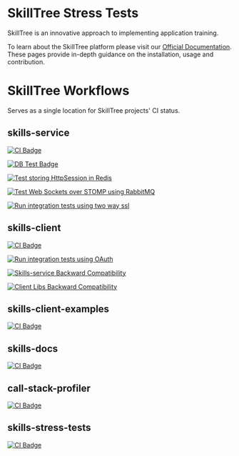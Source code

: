 # SkillTree Stress Tests

SkillTree is an innovative approach to implementing application training.

To learn about the SkillTree platform please visit our [Official Documentation](https://code.nsa.gov/skills-docs/). 
These pages provide in-depth guidance on the installation, usage and contribution.    

# SkillTree Workflows

Serves as a single location for SkillTree projects' CI status.

## skills-service

[![CI Badge](https://github.com/NationalSecurityAgency/skills-service/workflows/Continuous%20Integration/badge.svg)](https://github.com/NationalSecurityAgency/skills-service/actions?query=workflow%3A%22Continuous+Integration%22)

[![DB Test Badge](https://github.com/NationalSecurityAgency/skills-service/workflows/Test%20against%20PostgreSQL/badge.svg)](https://github.com/NationalSecurityAgency/skills-service/actions?query=workflow%3A%22Test+against+PostgreSQL%22)

[![Test storing HttpSession in Redis](https://github.com/NationalSecurityAgency/skills-service/workflows/Test%20storing%20HttpSession%20in%20Redis/badge.svg)](https://github.com/NationalSecurityAgency/skills-service/actions?query=workflow%3A%22Test+storing+HttpSession+in+Redis%22)

[![Test Web Sockets over STOMP using RabbitMQ](https://github.com/NationalSecurityAgency/skills-service/workflows/Test%20Web%20Sockets%20over%20STOMP%20using%20RabbitMQ/badge.svg)](https://github.com/NationalSecurityAgency/skills-service/actions?query=workflow%3A%22Test+Web+Sockets+over+STOMP+using+RabbitMQ%22)

[![Run integration tests using two way ssl](https://github.com/NationalSecurityAgency/skills-service/workflows/Run%20integration%20tests%20using%20two%20way%20ssl/badge.svg)](https://github.com/NationalSecurityAgency/skills-service/actions?query=workflow%3A%22Run+integration+tests+using+two+way+ssl%22)

## skills-client

[![CI Badge](https://github.com/NationalSecurityAgency/skills-client/workflows/Continuous%20Integration/badge.svg)](https://github.com/NationalSecurityAgency/skills-client/actions?query=workflow%3A%22Continuous+Integration%22)

[![Run integration tests using OAuth](https://github.com/NationalSecurityAgency/skills-client/workflows/Continuous%20Integration%20with%20OAuth/badge.svg)](https://github.com/NationalSecurityAgency/skills-client/actions?query=workflow%3A%22Continuous+Integration+with+OAuth%22)

[![Skills-service Backward Compatibility](https://github.com/NationalSecurityAgency/skills-client/workflows/Skills-service%20Backward%20Compatibility/badge.svg)](https://github.com/NationalSecurityAgency/skills-client/actions?query=workflow%3A%22Skills-service+Backward+Compatibility%22)

[![Client Libs Backward Compatibility](https://github.com/NationalSecurityAgency/skills-client/workflows/Client%20Libs%20Backward%20Compatibility/badge.svg)](https://github.com/NationalSecurityAgency/skills-client/actions?query=workflow%3A%22Client+Libs+Backward+Compatibility%22)

## skills-client-examples

[![CI Badge](https://github.com/NationalSecurityAgency/skills-client-examples/workflows/Continuous%20Integration/badge.svg)](https://github.com/NationalSecurityAgency/skills-client-examples/actions?query=workflow%3A%22Continuous+Integration%22)

## skills-docs

[![CI Badge](https://github.com/NationalSecurityAgency/skills-docs/workflows/Publish%20SkillTree%20Docs/badge.svg)](https://github.com/NationalSecurityAgency/skills-docs/actions?query=workflow%3A%22Publish+SkillTree+Docs%22)

## call-stack-profiler


[![CI Badge](https://github.com/NationalSecurityAgency/call-stack-profiler/workflows/Continuous%20Integration/badge.svg)](https://github.com/NationalSecurityAgency/call-stack-profiler/actions?query=workflow%3A%22Continuous+Integration%22)

## skills-stress-tests

[![CI Badge](https://github.com/NationalSecurityAgency/skills-stress-test/workflows/Continuous%20Integration/badge.svg)](https://github.com/NationalSecurityAgency/skills-stress-test/actions?query=workflow%3A%22Continuous+Integration%22)

